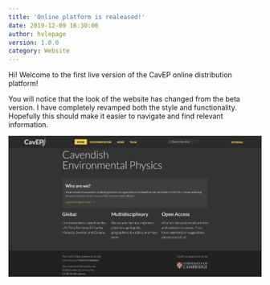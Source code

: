 ```yaml
---
title: 'Online platform is realeased!'
date: 2019-12-09 16:30:00 
author: hvlepage
version: 1.0.0
category: Website
---
```


Hi! Welcome to the first live version of the CavEP online distribution platform!

You will notice that the look of the website has changed from the beta version. I have completely revamped both the style and functionality. Hopefully this should make it easier to navigate and find relevant information.

![CavEP Homepage](/assets/posts/website_1_0_0.png)
